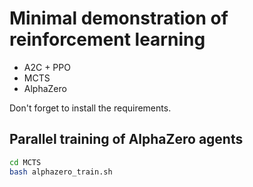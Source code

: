 # Minimal demonstration of reinforcement learning

- A2C + PPO
- MCTS
- AlphaZero

Don't forget to install the requirements.

## Parallel training of AlphaZero agents

```bash
cd MCTS
bash alphazero_train.sh
```